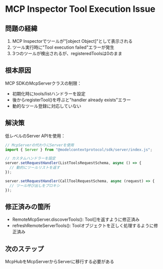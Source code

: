# MCP Inspector Tool Execution Issue

## 問題の経緯
1. MCP Inspectorでツールが"[object Object]"として表示される
2. ツール実行時に"Tool execution failed"エラーが発生
3. 3つのツールが検出されるが、registeredToolsは0のまま

## 根本原因
MCP SDKのMcpServerクラスの制限：
- 初期化時にtools/listハンドラーを設定
- 後からregisterTool()を呼ぶと"handler already exists"エラー
- 動的なツール登録に対応していない

## 解決策
低レベルのServer APIを使用：
```typescript
// McpServerの代わりにServerを使用
import { Server } from "@modelcontextprotocol/sdk/server/index.js";

// カスタムハンドラーを設定
server.setRequestHandler(ListToolsRequestSchema, async () => {
  // 動的にツールリストを返す
});

server.setRequestHandler(CallToolRequestSchema, async (request) => {
  // ツール呼び出しをプロキシ
});
```

## 修正済みの箇所
- RemoteMcpServer.discoverTools(): Tool[]を返すように修正済み
- refreshRemoteServerTools(): Toolオブジェクトを正しく処理するように修正済み

## 次のステップ
McpHubをMcpServerからServerに移行する必要がある